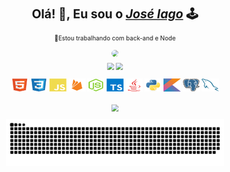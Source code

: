 <h1 align="center">Olá! 👋, Eu sou o <a href="https://www.linkedin.com/in/iago-lima-81884417b/"><i>José Iago</i></a> 🕹️</h1>
<p align="center">🔭Estou trabalhando com back-and e Node</a><br><br>
<img align="center" height="150" style="border-radius:50px;"           
       src="/assets/gifzao.gif">
       
<div align="center">
       <a href="https://github.com/iagolsj"> </a>
  <img height="150em" src="https://github-readme-stats.vercel.app/api?username=iagolsj&show_icons=true&theme=dracula&include_all_commits=true&count_private=true"/>
  <img height="150em" src="https://github-readme-stats.vercel.app/api/top-langs/?username=iagolsj&layout=compact&langs_count=7&theme=dracula"/>
</div>
  
  <div style="display: inline_block" align="center"><br>
  <img align="center" height="30" width="40" src="https://raw.githubusercontent.com/devicons/devicon/master/icons/html5/html5-original.svg">
  <img align="center" height="30" width="40" src="https://raw.githubusercontent.com/devicons/devicon/master/icons/css3/css3-original.svg">
  <img align="center" height="30" width="40" src="https://raw.githubusercontent.com/devicons/devicon/master/icons/javascript/javascript-plain.svg">
  <img align="center" height="30" width="40" src="https://raw.githubusercontent.com/devicons/devicon/master/icons/firebase/firebase-plain.svg">
  <img align="center" height="30" width="40" src="https://raw.githubusercontent.com/devicons/devicon/master/icons/nodejs/nodejs-plain.svg">
  <img align="center" height="30" width="40" src="https://raw.githubusercontent.com/devicons/devicon/master/icons/typescript/typescript-plain.svg">
  <img align="center" height="30" width="40" src="https://raw.githubusercontent.com/devicons/devicon/master/icons/java/java-plain.svg">
  <img align="center" height="30" width="40" src="https://raw.githubusercontent.com/devicons/devicon/master/icons/python/python-original.svg">
  <img align="center" height="30" width="40" src="https://raw.githubusercontent.com/devicons/devicon/master/icons/kotlin/kotlin-original.svg">
  <img align="center" height="30" width="40" src="https://raw.githubusercontent.com/devicons/devicon/master/icons/postgresql/postgresql-original.svg">
  <img align="center" height="30" width="40" src="https://raw.githubusercontent.com/devicons/devicon/master/icons/mysql/mysql-original.svg">
</div>
  
   ##
  
 <div align="center"> 

  <a href = "mailto:joseiagolima@alu.ufc.br"><img src="https://img.shields.io/badge/-Gmail-%23333?style=for-the-badge&logo=gmail&logoColor=white" target="_blank"></a>
 
  ![Snake animation](https://github.com/ar1snaldo/ar1snaldo/blob/output/github-contribution-grid-snake.svg)
 
</div>
